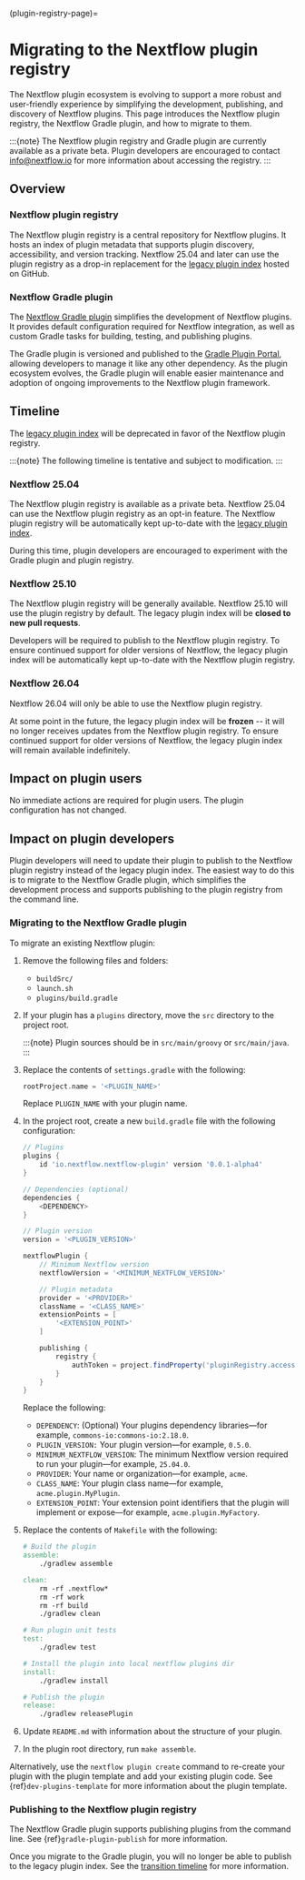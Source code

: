 (plugin-registry-page)=

# Migrating to the Nextflow plugin registry

The Nextflow plugin ecosystem is evolving to support a more robust and user-friendly experience by simplifying the development, publishing, and discovery of Nextflow plugins. This page introduces the Nextflow plugin registry, the Nextflow Gradle plugin, and how to migrate to them.

:::{note}
The Nextflow plugin registry and Gradle plugin are currently available as a private beta. Plugin developers are encouraged to contact [info@nextflow.io](mailto:info@nextflow.io) for more information about accessing the registry.
:::

## Overview

### Nextflow plugin registry

The Nextflow plugin registry is a central repository for Nextflow plugins. It hosts an index of plugin metadata that supports plugin discovery, accessibility, and version tracking. Nextflow 25.04 and later can use the plugin registry as a drop-in replacement for the [legacy plugin index](https://github.com/nextflow-io/plugins) hosted on GitHub.

### Nextflow Gradle plugin

The [Nextflow Gradle plugin](https://github.com/nextflow-io/nextflow-plugin-gradle) simplifies the development of Nextflow plugins. It provides default configuration required for Nextflow integration, as well as custom Gradle tasks for building, testing, and publishing plugins.

The Gradle plugin is versioned and published to the [Gradle Plugin Portal](https://plugins.gradle.org/), allowing developers to manage it like any other dependency. As the plugin ecosystem evolves, the Gradle plugin will enable easier maintenance and adoption of ongoing improvements to the Nextflow plugin framework.

## Timeline

The [legacy plugin index](https://github.com/nextflow-io/plugins) will be deprecated in favor of the Nextflow plugin registry.

:::{note}
The following timeline is tentative and subject to modification.
:::

<h3>Nextflow 25.04</h3>

The Nextflow plugin registry is available as a private beta. Nextflow 25.04 can use the Nextflow plugin registry as an opt-in feature. The Nextflow plugin registry will be automatically kept up-to-date with the [legacy plugin index](https://github.com/nextflow-io/plugins).

During this time, plugin developers are encouraged to experiment with the Gradle plugin and plugin registry.

<h3>Nextflow 25.10</h3>

The Nextflow plugin registry will be generally available. Nextflow 25.10 will use the plugin registry by default. The legacy plugin index will be **closed to new pull requests**.

Developers will be required to publish to the Nextflow plugin registry. To ensure continued support for older versions of Nextflow, the legacy plugin index will be automatically kept up-to-date with the Nextflow plugin registry.

<h3>Nextflow 26.04</h3>

Nextflow 26.04 will only be able to use the Nextflow plugin registry.

At some point in the future, the legacy plugin index will be **frozen** -- it will no longer receives updates from the Nextflow plugin registry. To ensure continued support for older versions of Nextflow, the legacy plugin index will remain available indefinitely.

## Impact on plugin users

No immediate actions are required for plugin users. The plugin configuration has not changed.

## Impact on plugin developers

Plugin developers will need to update their plugin to publish to the Nextflow plugin registry instead of the legacy plugin index. The easiest way to do this is to migrate to the Nextflow Gradle plugin, which simplifies the development process and supports publishing to the plugin registry from the command line.

### Migrating to the Nextflow Gradle plugin

To migrate an existing Nextflow plugin:

1. Remove the following files and folders:
    - `buildSrc/`
    - `launch.sh`
    - `plugins/build.gradle`

2. If your plugin has a `plugins` directory, move the `src` directory to the project root.

    :::{note}
    Plugin sources should be in `src/main/groovy` or `src/main/java`.
    :::

3. Replace the contents of `settings.gradle` with the following:

    ```groovy
    rootProject.name = '<PLUGIN_NAME>'
    ```

    Replace `PLUGIN_NAME` with your plugin name.

4. In the project root, create a new `build.gradle` file with the following configuration:

    ```groovy
    // Plugins
    plugins {
        id 'io.nextflow.nextflow-plugin' version '0.0.1-alpha4'
    }

    // Dependencies (optional)
    dependencies {
        <DEPENDENCY>
    }

    // Plugin version
    version = '<PLUGIN_VERSION>'

    nextflowPlugin {
        // Minimum Nextflow version
        nextflowVersion = '<MINIMUM_NEXTFLOW_VERSION>'

        // Plugin metadata
        provider = '<PROVIDER>'
        className = '<CLASS_NAME>'
        extensionPoints = [
            '<EXTENSION_POINT>'
        ]

        publishing {
            registry {
                authToken = project.findProperty('pluginRegistry.accessToken')
            }
        }
    }
    ```

    Replace the following:

    - `DEPENDENCY`: (Optional) Your plugins dependency libraries—for example, `commons-io:commons-io:2.18.0`.
    - `PLUGIN_VERSION:` Your plugin version—for example, `0.5.0`.
    - `MINIMUM_NEXTFLOW_VERSION`: The minimum Nextflow version required to run your plugin—for example, `25.04.0`.
    - `PROVIDER`: Your name or organization—for example, `acme`.
    - `CLASS_NAME`: Your plugin class name—for example, `acme.plugin.MyPlugin`.
    - `EXTENSION_POINT`: Your extension point identifiers that the plugin will implement or expose—for example, `acme.plugin.MyFactory`.

5. Replace the contents of `Makefile` with the following:

    ```Makefile
    # Build the plugin
    assemble:
        ./gradlew assemble

    clean:
        rm -rf .nextflow*
        rm -rf work
        rm -rf build
        ./gradlew clean

    # Run plugin unit tests
    test:
        ./gradlew test

    # Install the plugin into local nextflow plugins dir
    install:
        ./gradlew install

    # Publish the plugin
    release:
        ./gradlew releasePlugin
    ```

6. Update `README.md` with information about the structure of your plugin.

7. In the plugin root directory, run `make assemble`.

Alternatively, use the `nextflow plugin create` command to re-create your plugin with the plugin template and add your existing plugin code. See {ref}`dev-plugins-template` for more information about the plugin template.

### Publishing to the Nextflow plugin registry

The Nextflow Gradle plugin supports publishing plugins from the command line. See {ref}`gradle-plugin-publish` for more information.

Once you migrate to the Gradle plugin, you will no longer be able to publish to the legacy plugin index. See the [transition timeline](#timeline) for more information.
